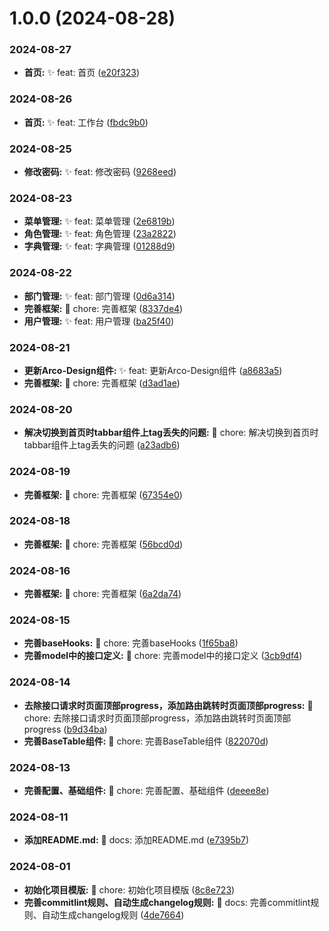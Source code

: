 # 1.0.0 (2024-08-28)


### 2024-08-27

* **首页:** ✨ feat: 首页 ([e20f323](https://github.com/jianfengtheboy/web-admin-ui/commit/e20f323))


### 2024-08-26

* **首页:** ✨ feat: 工作台 ([fbdc9b0](https://github.com/jianfengtheboy/web-admin-ui/commit/fbdc9b0))


### 2024-08-25

* **修改密码:** ✨ feat: 修改密码 ([9268eed](https://github.com/jianfengtheboy/web-admin-ui/commit/9268eed))


### 2024-08-23

* **菜单管理:** ✨ feat: 菜单管理 ([2e6819b](https://github.com/jianfengtheboy/web-admin-ui/commit/2e6819b))
* **角色管理:** ✨ feat: 角色管理 ([23a2822](https://github.com/jianfengtheboy/web-admin-ui/commit/23a2822))
* **字典管理:** ✨ feat: 字典管理 ([01288d9](https://github.com/jianfengtheboy/web-admin-ui/commit/01288d9))


### 2024-08-22

* **部门管理:** ✨ feat: 部门管理 ([0d6a314](https://github.com/jianfengtheboy/web-admin-ui/commit/0d6a314))
* **完善框架:** 🧱 chore: 完善框架 ([8337de4](https://github.com/jianfengtheboy/web-admin-ui/commit/8337de4))
* **用户管理:** ✨ feat: 用户管理 ([ba25f40](https://github.com/jianfengtheboy/web-admin-ui/commit/ba25f40))


### 2024-08-21

* **更新Arco-Design组件:** ✨ feat: 更新Arco-Design组件 ([a8683a5](https://github.com/jianfengtheboy/web-admin-ui/commit/a8683a5))
* **完善框架:** 🧱 chore: 完善框架 ([d3ad1ae](https://github.com/jianfengtheboy/web-admin-ui/commit/d3ad1ae))


### 2024-08-20

* **解决切换到首页时tabbar组件上tag丢失的问题:** 🧱 chore: 解决切换到首页时tabbar组件上tag丢失的问题 ([a23adb6](https://github.com/jianfengtheboy/web-admin-ui/commit/a23adb6))


### 2024-08-19

* **完善框架:** 🧱 chore: 完善框架 ([67354e0](https://github.com/jianfengtheboy/web-admin-ui/commit/67354e0))


### 2024-08-18

* **完善框架:** 🧱 chore: 完善框架 ([56bcd0d](https://github.com/jianfengtheboy/web-admin-ui/commit/56bcd0d))


### 2024-08-16

* **完善框架:** 🧱 chore: 完善框架 ([6a2da74](https://github.com/jianfengtheboy/web-admin-ui/commit/6a2da74))


### 2024-08-15

* **完善baseHooks:** 🧱 chore: 完善baseHooks ([1f65ba8](https://github.com/jianfengtheboy/web-admin-ui/commit/1f65ba8))
* **完善model中的接口定义:** 🧱 chore: 完善model中的接口定义 ([3cb9df4](https://github.com/jianfengtheboy/web-admin-ui/commit/3cb9df4))


### 2024-08-14

* **去除接口请求时页面顶部progress，添加路由跳转时页面顶部progress:** 🧱 chore: 去除接口请求时页面顶部progress，添加路由跳转时页面顶部progress ([b9d34ba](https://github.com/jianfengtheboy/web-admin-ui/commit/b9d34ba))
* **完善BaseTable组件:** 🧱 chore: 完善BaseTable组件 ([822070d](https://github.com/jianfengtheboy/web-admin-ui/commit/822070d))


### 2024-08-13

* **完善配置、基础组件:** 🧱 chore: 完善配置、基础组件 ([deeee8e](https://github.com/jianfengtheboy/web-admin-ui/commit/deeee8e))


### 2024-08-11

* **添加README.md:** 📝 docs: 添加README.md ([e7395b7](https://github.com/jianfengtheboy/web-admin-ui/commit/e7395b7))


### 2024-08-01

* **初始化项目模版:** 🧱 chore: 初始化项目模版 ([8c8e723](https://github.com/jianfengtheboy/web-admin-ui/commit/8c8e723))
* **完善commitlint规则、自动生成changelog规则:** 📝 docs: 完善commitlint规则、自动生成changelog规则 ([4de7664](https://github.com/jianfengtheboy/web-admin-ui/commit/4de7664))



